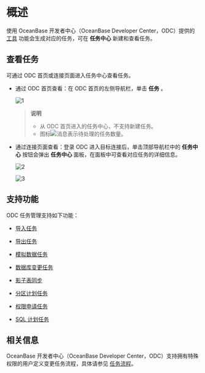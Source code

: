概述 
=======================

使用 OceanBase 开发者中心（OceanBase Developer Center，ODC）提供的 [工具](../6.web-odc-use-tools/1.web-odc-data-export-and-import/1.web-odc-data-export-and-import-overview.md) 功能会生成对应的任务，可在 **任务中心** 新建和查看任务。

查看任务 
-------------------------

可通过 ODC 首页或连接页面进入任务中心查看任务。

* 通过 ODC 首页查看：在 ODC 首页的左侧导航栏，单击 **任务** 。

  ![1](https://obbusiness-private.oss-cn-shanghai.aliyuncs.com/doc/img/odc/410/task/overview/1.png)
  
  > **说明**<br>
  > - 从 ODC 首页进入的任务中心，不支持新建任务。<br>
  > - 图标![消息](https://obbusiness-private.oss-cn-shanghai.aliyuncs.com/doc/img/odc/%E6%B6%88%E6%81%AF.jpg)表示待处理的任务数量。
  

* 通过连接页面查看：登录 ODC 进入目标连接后，单击顶部导航栏中的 **任务中心** 按钮会弹出 **任务中心** 面板，在面板中可查看对应任务的详细信息。

  ![2](https://obbusiness-private.oss-cn-shanghai.aliyuncs.com/doc/img/odc/410/task/overview/2.png)

  ![3](https://obbusiness-private.oss-cn-shanghai.aliyuncs.com/doc/img/odc/410/task/overview/3.png)





支持功能 
-------------------------

ODC 任务管理支持如下功能：

* [导入任务](../9.web-odc-task-management/2.web-odc-import-tasks.md)

  

* [导出任务](../9.web-odc-task-management/3.web-odc-export-tasks.md)

  

* [模拟数据任务](../9.web-odc-task-management/4.web-odc-data-mocking-tasks.md)

  

* [数据库变更任务](../9.web-odc-task-management/5.web-odc-database-change-task.md)

* [影子表同步](../9.web-odc-task-management/6.web-odc-shadow-table-synchronization-task.md)

* [分区计划任务](../9.web-odc-task-management/7.web-odc-partition-scheme-task.md)

* [权限申请任务](../9.web-odc-task-management/8.web-odc-apply-for-permissions-task.md)

* [SQL 计划任务](../9.web-odc-task-management/9.web-odc-sql-plan-task.md)


相关信息 
-------------------------

OceanBase 开发者中心（OceanBase Developer Center，ODC）支持拥有特殊权限的用户定义变更任务流程，具体请参见 [任务流程](../4.web-odc-public-resource-management/4.web-odc-task-process.md)。
